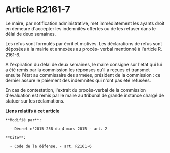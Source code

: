 # Article R2161-7

Le maire, par notification administrative, met immédiatement les ayants droit en demeure d'accepter les indemnités offertes
ou de les refuser dans le délai de deux semaines. 

Les refus sont formulés par écrit et motivés. Les déclarations de refus sont déposées à la mairie et annexées au procès-
verbal mentionné à l'article R. 2161-6. 

A l'expiration du délai de deux semaines, le maire consigne sur l'état qui lui a été remis par la commission les réponses
qu'il a reçues et transmet ensuite l'état au      commissaire des armées, président de la commission : ce dernier assure le
paiement des indemnités qui n'ont pas été refusées. 

En cas de contestation, l'extrait du procès-verbal de la commission d'évaluation est remis par le maire au tribunal de grande
instance chargé de statuer sur les réclamations.

**Liens relatifs à cet article**

	**Modifié par**:

	  - Décret n°2015-258 du 4 mars 2015 - art. 2

	**Cite**:

	  - Code de la défense. - art. R2161-6
